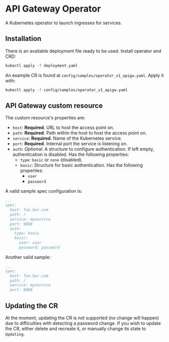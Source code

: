 # API Gateway Operator

A Kubernetes operator to launch ingresses for services.

## Installation
There is an available deployment file ready to be used. Install operator and CRD:
```sh
kubectl apply -f deployment.yaml
```

An example CR is found at `config/samples/operator_v1_apigw.yaml`. Apply it with:
```sh
kubectl apply -f config/samples/operator_v1_apigw.yaml
```

## API Gateway custom resource
The custom resource's properties are:

- `host`: **Required**. URL to host the access point on.
- `path`: **Required**. Path within the host to host the access point on.
- `service`: **Required**. Name of the Kubernetes service.
- `port`: **Required**. Internal port the service is listening on.
- `auth`: *Optional*. A structure to configure authentication. If left empty, authentication is disabled. Has the following properties:
  - `type`: `basic` or `none` (disabled).
  - `basic`: Structure for basic authentication. Has the following properties:
    - `user`
    - `password`

A valid sample spec configuration is:
``` yaml
...
spec:
  host: foo.bar.com
  path: /
  service: myservice
  port: 9080
  auth:
    type: basic
    basic:
      user: user
      password: password
```

Another valid sample:
``` yaml
...
spec:
  host: foo.bar.com
  path: /
  service: myservice
  port: 9080
```

## Updating the CR
At the moment, updating the CR is not supported (no change will happen) due to difficulties with detecting a password change. If you wish to update the CR, either delete and recreate it, or manually change its state to `Updating`.